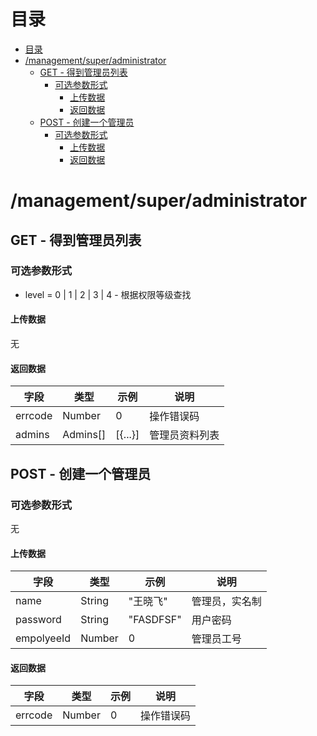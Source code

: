 # 目录
- [目录](#目录)
- [/management/super/administrator](#managementsuperadministrator)
    - [GET - 得到管理员列表](#get---得到管理员列表)
        - [可选参数形式](#可选参数形式)
            - [上传数据](#上传数据)
            - [返回数据](#返回数据)
    - [POST - 创建一个管理员](#post---创建一个管理员)
        - [可选参数形式](#可选参数形式)
            - [上传数据](#上传数据)
            - [返回数据](#返回数据)

# /management/super/administrator
## GET - 得到管理员列表
### 可选参数形式
+ level = 0 | 1 | 2 | 3 | 4  -  根据权限等级查找

#### 上传数据
无

#### 返回数据
| 字段    | 类型     | 示例    | 说明           |
| ------- | -------- | ------- | -------------- |
| errcode | Number   | 0       | 操作错误码     |
| admins  | Admins[] | [{...}] | 管理员资料列表 |

## POST - 创建一个管理员
### 可选参数形式
无

#### 上传数据
| 字段       | 类型   | 示例      | 说明           |
| ---------- | ------ | --------- | -------------- |
| name       | String | "王晓飞"  | 管理员，实名制 |
| password   | String | "FASDFSF" | 用户密码       |
| empolyeeId | Number | 0         | 管理员工号     |

#### 返回数据
| 字段    | 类型   | 示例 | 说明       |
| ------- | ------ | ---- | ---------- |
| errcode | Number | 0    | 操作错误码 |
